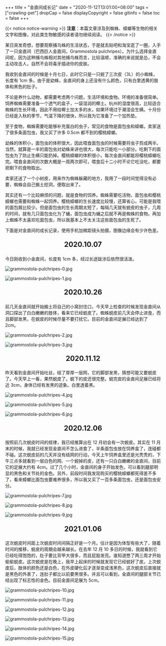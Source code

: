 +++
title = "金直间成长记"
date = "2020-11-12T13:01:00+08:00"
tags = ["crawling-pet"]
dropCap = false
displayCopyright = false
gitinfo = false
toc = false
+++

{{< notice notice-warning >}}
<strong>注意</strong>：本篇文章涉及到蜘蛛、蟑螂等生物的相关文字和图像，对此类生物敏感的读者请勿继续阅读。
{{< /notice >}}

<span class="drop-cap">某</span>日突发奇想，想要观察捕鸟蛛的生活状态，于是就去贴吧和淘宝逛了一圈，入手了一只金直间（巴西巨人金直间，Grammostola pulchripes）。为什么选择金直间呢，因为这种捕鸟蛛相对其他捕鸟蛛而言，比较温顺，准确的来说就是怂，不会主动攻击人，自然不会将毒牙插进你的皮肤。

我收到金直间的时候是十月七日，此时它只是一只蜕了三次皮（3L）的小蜘蛛，长度有 1cm 多。由于是幼蛛，金直间的身上还没有什么颜色，只有白里透黄的肢体和黑色的肚子。

不论是养什么动物，都需要考虑两个问题，生活环境和食物。环境的准备很简单。饲养蜘蛛需要准备一个透气的盒子，一袋湿润的椰土。杭州的湿度很高，比较适合蜘蛛的生长环境，因此不用给椰土加太多的水，如果环境过于潮湿会生螨。十月份已经是入秋的季节，气温下降的很快，所以我为它准备了一个加热垫。

至于食物，蜘蛛需要吃能够补充蛋白的虫子，常见的食物是面包虫和蟑螂。卖家送了很多条面包虫，我又买了许多 0.5cm 都不到的樱桃蟑螂。 

幼蛛的体积小，面包虫的体积很大，因此喂食面包虫的时候需要将虫子剪成两半。当然，就算是一半的面包虫对幼蛛来讲也很大，每次只能吃一小部分。吃剩下的面包虫为了防止生螨只能扔掉。樱桃蟑螂的体积很小，每次金直间都能将樱桃蟑螂吃完。喂食金直间的次数大概是一周两次即可，喂食后十二小时不论它吃没吃，都要把剩下的食物取出。

卖家还送了一个小树皮，用来作为蜘蛛躲藏的地方，我用了一段时间觉得没有必要，蜘蛛会自己搬土挖洞，便取出来了。

其实还有一个比较麻烦的问题，就是食物的饲养。蜘蛛需要吃活物，面包虫和樱桃蟑螂也需要和蜘蛛一起饲养。樱桃蟑螂的生长速度比较慢，还算省心，可能是我喂的面包屑比较少。但是面包虫的生长周期太短了，每隔几天就有蜕皮的虫子，几周的时间，就有几只面包虫化为了蛹，面包虫成为蛹之后就不再是蜘蛛的食物。再加上蜘蛛不太喜欢吃面包虫，所以我基本上不太关注这些面包虫的生死了。

下面是对金直间的成长记录，使用手机加微距镜头拍摄，图像边缘会有少许色差。

<p style="text-align:center; font-size:1.6em"><strong>2020.10.07</strong></p>

今日刚收到小金直间，长度有 1cm 多，经过长途跋涉后依然很活泼。

![grammostola-pulchripes-0.jpg](/images/grammostola-pulchripes-0.jpg "刚收到的 3L 金直间")

![grammostola-pulchripes-1.jpg](/images/grammostola-pulchripes-1.jpg "化蛹的面包虫")

<p style="text-align:center; font-size:1.6em"><strong>2020.10.26</strong></p>

前几天金直间就开始搬土将自己的小窝封住口，今天早上检查的时候发现金直间从洞口探出了白白嫩嫩的肢体，看来它已经蜕皮了。蜘蛛蜕皮前几天会停止进食，而且脚部发黑，在蜕皮的时候尽量不要打扰它。目前的金直间足展已经达到了 2cm。

![grammostola-pulchripes-2.jpg](/images/grammostola-pulchripes-2.jpg "刚蜕皮的 4L 金直间")

![grammostola-pulchripes-3.jpg](/images/grammostola-pulchripes-3.jpg "在饲养盒里乱爬的小蟑螂")

<p style="text-align:center; font-size:1.6em"><strong>2020.11.12</strong></p>

昨天看到金直间开始吐丝，结了厚厚一层网，它的脚部发黑，猜想可能又要蜕皮了。今天早上一看，果然蜕皮了。蜕下的皮还很完整。蜕完皮的金直间足展已经将近 3cm，身体已经有发黑的迹象。白里透着黑。

![grammostola-pulchripes-4.jpg](/images/grammostola-pulchripes-4.jpg "刚蜕皮的 5L 金直间（一）")

![grammostola-pulchripes-5.jpg](/images/grammostola-pulchripes-5.jpg "刚蜕皮的 5L 金直间（二）")

![grammostola-pulchripes-6.jpg](/images/grammostola-pulchripes-6.jpg "5L 金直间蜕掉的皮")

<p style="text-align:center; font-size:1.6em"><strong>2020.12.06</strong></p>

按照前几次蜕皮时间的规律，我已经推算出在 12 月初会有一次蜕皮。其实在 11 月末的时候，我就已经发现金直间不怎么进食了，半条面包虫放在饲养盒了，连碰都不碰。这次蜕皮前的几天并没有结网的行动，今天上午饲养盒里还是光秃秃的，下午三点多就看到一层白色的网、一个蜕掉的皮，还有一只白白嫩嫩的金直间，目前它的足展大约有 4cm。过了几个小时，金直间的身子开始发色，可以看到腿部明显的黑色和关节处的金色。另外，前段时间我发现购买的樱桃蟑螂都死得差不多了，看来蟑螂比面包虫要难养很多，所以我又买了一百多条面包虫，还是面包虫安分。

![grammostola-pulchripes-7.jpg](/images/grammostola-pulchripes-7.jpg "刚蜕皮的 6L 金直间")

![grammostola-pulchripes-8.jpg](/images/grammostola-pulchripes-8.jpg "身体逐渐变成黑色")

![grammostola-pulchripes-9.jpg](/images/grammostola-pulchripes-9.jpg "6L 金直间蜕掉的皮")

<p style="text-align:center; font-size:1.6em"><strong>2021.01.06</strong></p>

这次蜕皮时间距上次蜕皮时间间隔正好是一个月。估计是因为体型有些大了，随着时间的推移，蜕皮的周期会越来越长。在去年 12 月 10 多日的时候，我就看到它已经吃得饱饱的，肚子要比背甲大很多，而且屁股发亮。谁知道憋了两三周才开始偷偷蜕皮。这次蜕皮是在晚上，我早上起床的时候就发现它已经蜕好了皮。上次蜕皮后，肢体的颜色还是白色，在外皮硬化后才逐渐变成浅黑色，这次蜕皮后直接就是黑色的外表了，连肚子都比以前要黑很多。并且可以看到，金直间的腿部关节已经出现了标志性的金色。目前金直间足展为 5cm。

![grammostola-pulchripes-10.jpg](/images/grammostola-pulchripes-10.jpg "7L 金直间（一）")

![grammostola-pulchripes-11.jpg](/images/grammostola-pulchripes-11.jpg "7L 金直间（二）")

![grammostola-pulchripes-12.jpg](/images/grammostola-pulchripes-12.jpg "7L 金直间（三）")

![grammostola-pulchripes-13.jpg](/images/grammostola-pulchripes-13.jpg "7L 金直间（四）")

![grammostola-pulchripes-14.jpg](/images/grammostola-pulchripes-14.jpg "7L 金直间蜕掉的皮（一）")

![grammostola-pulchripes-15.jpg](/images/grammostola-pulchripes-15.jpg "7L 金直间蜕掉的皮（二）")
